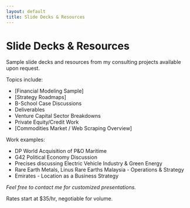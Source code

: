 ```yaml
---
layout: default
title: Slide Decks & Resources
---
```


# Slide Decks & Resources

Sample slide decks and resources from my consulting projects available upon request.

Topics include:

- [Financial Modeling Sample]  
- [Strategy Roadmaps]
- B-School Case Discussions
- Deliverables
- Venture Capital Sector Breakdowns
- Private Equity/Credit Work
- [Commodities Market / Web Scraping Overview]


Work examples:

- DP World Acquisition of P&O Maritime
- G42 Political Economy Discussion
- Precises discussing Electric Vehicle Industry & Green Energy
- Rare Earth Metals, Linus Rare Earths Malaysia - Operations & Strategy
- Emirates - Location as a Business Strategy
 
*Feel free to contact me for customized presentations.*

Rates start at $35/hr, negotiable for volume. 
